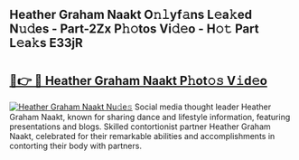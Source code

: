 ## Heather Graham Naakt O𝚗𝚕yf𝚊ns L𝚎a𝚔ed N𝚞𝚍es - Part-2Zx P𝚑𝚘tos Vi𝚍𝚎o - H𝚘𝚝 Part L𝚎a𝚔s E33jR

# <h2><a href="http://kf38ycw.oniu.top/?m=Heather+Graham+Naakt">🔗👉 🔴 Heather Graham Naakt P𝚑ot𝚘𝚜 V𝚒d𝚎o</a></h2>

[![Heather Graham Naakt Nu𝚍e𝚜](https://i.imgur.com/0qMVB7G.gif)](http://kf38ycw.oniu.top/?m=Heather+Graham+Naakt)
Social media thought leader Heather Graham Naakt, known for sharing dance and lifestyle information, featuring presentations and blogs. Skilled contortionist partner Heather Graham Naakt, celebrated for their remarkable abilities and accomplishments in contorting their body with partners.  

